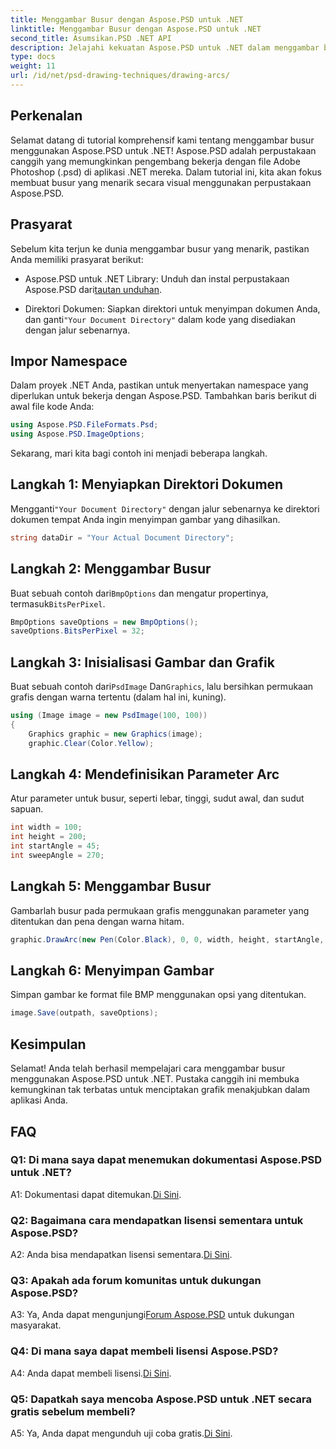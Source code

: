 ```yaml
---
title: Menggambar Busur dengan Aspose.PSD untuk .NET
linktitle: Menggambar Busur dengan Aspose.PSD untuk .NET
second_title: Asumsikan.PSD .NET API
description: Jelajahi kekuatan Aspose.PSD untuk .NET dalam menggambar busur dengan mudah. Ikuti tutorial langkah demi langkah kami untuk mendapatkan grafik menakjubkan di aplikasi Anda.
type: docs
weight: 11
url: /id/net/psd-drawing-techniques/drawing-arcs/
---
```

## Perkenalan

Selamat datang di tutorial komprehensif kami tentang menggambar busur menggunakan Aspose.PSD untuk .NET! Aspose.PSD adalah perpustakaan canggih yang memungkinkan pengembang bekerja dengan file Adobe Photoshop (.psd) di aplikasi .NET mereka. Dalam tutorial ini, kita akan fokus membuat busur yang menarik secara visual menggunakan perpustakaan Aspose.PSD.

## Prasyarat

Sebelum kita terjun ke dunia menggambar busur yang menarik, pastikan Anda memiliki prasyarat berikut:

- Aspose.PSD untuk .NET Library: Unduh dan instal perpustakaan Aspose.PSD dari[tautan unduhan](https://releases.aspose.com/psd/net/).

-  Direktori Dokumen: Siapkan direktori untuk menyimpan dokumen Anda, dan ganti`"Your Document Directory"` dalam kode yang disediakan dengan jalur sebenarnya.

## Impor Namespace

Dalam proyek .NET Anda, pastikan untuk menyertakan namespace yang diperlukan untuk bekerja dengan Aspose.PSD. Tambahkan baris berikut di awal file kode Anda:

```csharp
using Aspose.PSD.FileFormats.Psd;
using Aspose.PSD.ImageOptions;
```

Sekarang, mari kita bagi contoh ini menjadi beberapa langkah.

## Langkah 1: Menyiapkan Direktori Dokumen

 Mengganti`"Your Document Directory"` dengan jalur sebenarnya ke direktori dokumen tempat Anda ingin menyimpan gambar yang dihasilkan.

```csharp
string dataDir = "Your Actual Document Directory";
```

## Langkah 2: Menggambar Busur

 Buat sebuah contoh dari`BmpOptions` dan mengatur propertinya, termasuk`BitsPerPixel`.

```csharp
BmpOptions saveOptions = new BmpOptions();
saveOptions.BitsPerPixel = 32;
```

## Langkah 3: Inisialisasi Gambar dan Grafik

 Buat sebuah contoh dari`PsdImage` Dan`Graphics`, lalu bersihkan permukaan grafis dengan warna tertentu (dalam hal ini, kuning).

```csharp
using (Image image = new PsdImage(100, 100))
{
    Graphics graphic = new Graphics(image);
    graphic.Clear(Color.Yellow);
```

## Langkah 4: Mendefinisikan Parameter Arc

Atur parameter untuk busur, seperti lebar, tinggi, sudut awal, dan sudut sapuan.

```csharp
int width = 100;
int height = 200;
int startAngle = 45;
int sweepAngle = 270;
```

## Langkah 5: Menggambar Busur

Gambarlah busur pada permukaan grafis menggunakan parameter yang ditentukan dan pena dengan warna hitam.

```csharp
graphic.DrawArc(new Pen(Color.Black), 0, 0, width, height, startAngle, sweepAngle);
```

## Langkah 6: Menyimpan Gambar

Simpan gambar ke format file BMP menggunakan opsi yang ditentukan.

```csharp
image.Save(outpath, saveOptions);
```

## Kesimpulan

Selamat! Anda telah berhasil mempelajari cara menggambar busur menggunakan Aspose.PSD untuk .NET. Pustaka canggih ini membuka kemungkinan tak terbatas untuk menciptakan grafik menakjubkan dalam aplikasi Anda.

## FAQ

### Q1: Di mana saya dapat menemukan dokumentasi Aspose.PSD untuk .NET?

 A1: Dokumentasi dapat ditemukan.[Di Sini](https://reference.aspose.com/psd/net/).

### Q2: Bagaimana cara mendapatkan lisensi sementara untuk Aspose.PSD?

 A2: Anda bisa mendapatkan lisensi sementara.[Di Sini](https://purchase.aspose.com/temporary-license/).

### Q3: Apakah ada forum komunitas untuk dukungan Aspose.PSD?

 A3: Ya, Anda dapat mengunjungi[Forum Aspose.PSD](https://forum.aspose.com/c/psd/34) untuk dukungan masyarakat.

### Q4: Di mana saya dapat membeli lisensi Aspose.PSD?

 A4: Anda dapat membeli lisensi.[Di Sini](https://purchase.aspose.com/buy).

### Q5: Dapatkah saya mencoba Aspose.PSD untuk .NET secara gratis sebelum membeli?

 A5: Ya, Anda dapat mengunduh uji coba gratis.[Di Sini](https://releases.aspose.com/).
